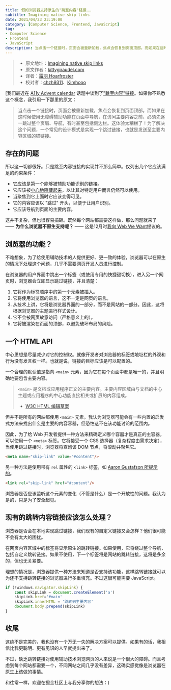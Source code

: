 ```yaml
---
title: 假如浏览器支持原生的"跳至内容"链接……
subtitle: Imagining native skip links
date: 2021/04/23 23:19:00
category: [Computer Science, Frontend, JavaScript]
tag:
- Computer Science
- Frontend
- JavaScript
description: 当点击一个链接时，页面会被重新加载，焦点会恢复到页面顶部。而如果在这时候使用无障碍辅助功能在页面中导航，在访问主要内容之前，必须先逐一跳过整个页眉、导航，有时甚至包括侧边栏。这体验太糟糕了！为了解决这个问题，一个常见的设计模式是实现一个跳过链接，也就是发送至主要内容区域的锚链接。
---
```


> * 原文地址：[Imagining native skip links](https://kittygiraudel.com/2021/03/07/imagining-native-skip-links/)
> * 原文作者：[kittygiraudel.com](https://kittygiraudel.com/)
> * 译者：[霜羽 Hoarfroster](https://github.com/PassionPenguin)
> * 校对者：[chzh9311](https://github.com/chzh9311)、[Kimhooo](https://github.com/Kimhooo)

[我们最近在 [A11y Advent calendar](https://kittygiraudel.com/2020/12/01/a11y-advent-calendar/) 话题中谈到了["跳至内容"链接](https://kittygiraudel.com/2020/12/06/a11y-advent-skip-to-content/)。如果你不熟悉这个概念，我引用一下那里的原文：

> 当点击一个链接时，页面会被重新加载，焦点会恢复到页面顶部。而如果在这时候使用无障碍辅助功能在页面中导航，在访问主要内容之前，必须先逐一跳过整个页眉、导航，有时甚至包括侧边栏。这体验太糟糕了！为了解决这个问题，一个常见的设计模式是实现一个跳过链接，也就是发送至主要内容区域的锚链接。

## 存在的问题

所以这一切都很好。只是跳至内容链接的实现并不那么简单。仅列出几个它应该满足的约束条件：

* 它应该是第一个能够被辅助功能识别的链接。
* 它应该被[小心地隐藏起来](https://kittygiraudel.com/2021/02/17/hiding-content-responsibly/)，以让其对特定用户而言仍然可以使用。
* 当聚焦到它上面时它应该变得可见。
* 它的内容应该以 "跳过" 开头，以便于让用户识别。
* 它应该导航到页面的主要内容。

这并不复杂，但也很容易搞砸。既然每个网站都需要这样做，那么问题就来了 —— **为什么浏览器不原生支持呢？** —— 这是12月时[我向 Web We Want](https://github.com/WebWeWant/webwewant.fyi/discussions/233)提议的。

## 浏览器的功能？

不难想象，为了给使用辅助技术的人提供更好、更一致的体验，浏览器可以在原生的情况下处理这个问题，几乎不需要网页开发人员进行控制。

在浏览器的用户界面中跳出一个标签（或使用专用的快捷键切换），进入另一个网页时，浏览器会立即显示跳过链接，并且清楚：

1. 它将作为标签顺序中的第一个元素被插入。
2. 它将使用浏览器的语言，这不一定是网页的语言。
3. 从技术上讲，它将是浏览器界面的一部分，而不是网站的一部分。因此，这将根据浏览器的主题进行样式设计。
4. 它不会被网页故意访问（严格意义上的）。
5. 它将被渲染在页面的顶部，以避免破坏布局的风险。

## 一个 HTML API

中心思想是尽量减少对它的控制权。就像开发者对浏览器的标签或地址栏的外观和行为没有发言权一样。也就是说，链接的目标应该是可以配置的。

一个合理的默认值是指向 `<main>` 元素，因为它在每个页面中都是唯一的，并且明确地要包含主要内容。

> `<main>` 是文档或应用程序正文的主要内容。主要内容区域由与文档的中心主题或应用程序的中心功能直接相关或扩展的内容组成。
> - [W3C HTML 编辑草案](https://html.spec.whatwg.org/multipage/grouping-content.html#the-main-element)

但并不是所有的网站都使用 `<main>` 元素。我认为浏览器可能会有一些内置的启发式方法来找出什么是主要的内容容器，但恐怕这不在该功能讨论的范围内。

因此，为了给 Web 开发者提供一种方法来精确定义哪个容器才是真正的主容器，可以使用一个 `<meta>` 标签。它将接受一个 CSS 选择器（复杂程度由需求决定），当使用跳过链接时，浏览器将查询该 DOM 节点，将滚动并聚焦它。

```html
<meta name="skip-link" value="#content"/>
```

另一种方法是使用带有 `rel` 属性的 `<link>` 标签，如 [Aaron Gustafson 所提示的](https://github.com/WebWeWant/webwewant.fyi/discussions/233#discussioncomment-146471)。

```html
<link rel="skip-link" href="#content"/>
```

浏览器是否应该监听这个元素的变化（不管是什么）是一个开放性的问题。我认为是的，只是为了安全起见。

## 现有的跳转内容链接应该怎么处理？

浏览器是否会在本地实现跳过链接，我们现有的自定义链接又会怎样？他们很可能不会有太大的困扰。

在网页内容区域中的标签将显示原生的跳转链接。如果使用，它将绕过整个导航，包括自定义跳转链接。如果不使用，下一个标签将是网站的跳转链接，这将是多余的，但也无关紧要。

理想的情况是，浏览器提供一种方法来知道是否支持该功能，这样跳转链接就可以为还不支持跳转链接的浏览器进行多重填充。不过这很可能需要 JavaScript。

```js
if (!windows.navigator.skipLink) {
    const skipLink = document.createElement('a')
    skipLink.href='#main'
    skipLink.innerHTML = '跳转到主要内容'
    document.body.prepend(skipLink)
}
```

## 收尾

这绝不是完美的，我也没有一个万无一失的解决方案可以提供。如果有的话，我相信比我更聪明、更有见识的人早就提出来了。

不过，缺乏跳转链接对使用辅助技术浏览网页的人来说是一个很大的障碍。而且考虑到每个网站都需要一个，不同网站之间几乎没有差异，这确实感觉像是浏览器在原生上该做的事情。

和往常一样，欢迎在掘金社区上与我分享你的想法：)
